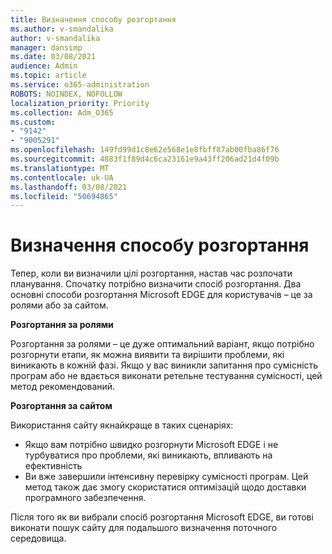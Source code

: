 ```yaml
---
title: Визначення способу розгортання
ms.author: v-smandalika
author: v-smandalika
manager: dansimp
ms.date: 03/08/2021
audience: Admin
ms.topic: article
ms.service: o365-administration
ROBOTS: NOINDEX, NOFOLLOW
localization_priority: Priority
ms.collection: Adm_O365
ms.custom:
- "9142"
- "9005291"
ms.openlocfilehash: 149fd99d1c8e62e568e1e8fbff87ab00fba86f76
ms.sourcegitcommit: 4883f1f89d4c6ca23161e9a43ff206ad21d4f09b
ms.translationtype: MT
ms.contentlocale: uk-UA
ms.lasthandoff: 03/08/2021
ms.locfileid: "50694865"
---
```

# <a name="determine-your-deployment-method"></a>Визначення способу розгортання

Тепер, коли ви визначили цілі розгортання, настав час розпочати планування. Спочатку потрібно визначити спосіб розгортання. Два основні способи розгортання Microsoft EDGE для користувачів – це за ролями або за сайтом.

**Розгортання за ролями**

Розгортання за ролями – це дуже оптимальний варіант, якщо потрібно розгорнути етапи, як можна виявити та вирішити проблеми, які виникають в кожній фазі. Якщо у вас виникли запитання про сумісність програм або не вдається виконати ретельне тестування сумісності, цей метод рекомендований.

**Розгортання за сайтом**

Використання сайту якнайкраще в таких сценаріях:
- Якщо вам потрібно швидко розгорнути Microsoft EDGE і не турбуватися про проблеми, які виникають, впливають на ефективність
- Ви вже завершили інтенсивну перевірку сумісності програм. Цей метод також дає змогу скористатися оптимізацій щодо доставки програмного забезпечення.

Після того як ви вибрали спосіб розгортання Microsoft EDGE, ви готові виконати пошук сайту для подальшого визначення поточного середовища.
